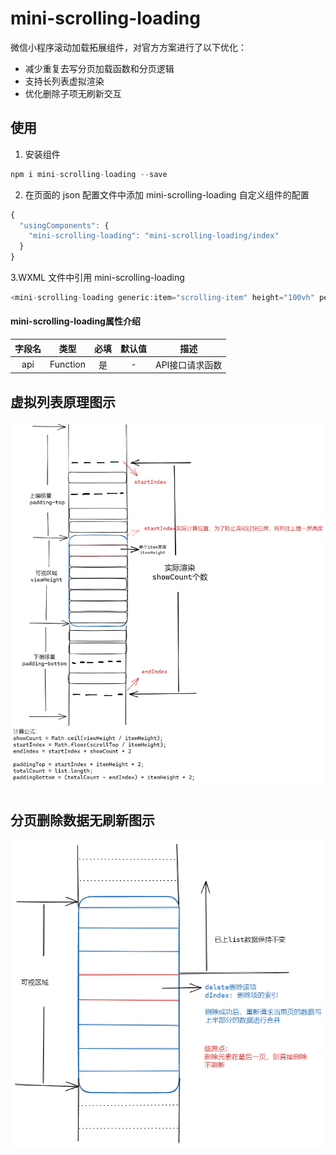 
# mini-scrolling-loading

微信小程序滚动加载拓展组件，对官方方案进行了以下优化：

* 减少重复去写分页加载函数和分页逻辑
* 支持长列表虚拟渲染
* 优化删除子项无刷新交互

## 使用

1. 安装组件

```javascript
npm i mini-scrolling-loading --save
```

2. 在页面的 json 配置文件中添加 mini-scrolling-loading 自定义组件的配置

```javascript
{
  "usingComponents": {
    "mini-scrolling-loading": "mini-scrolling-loading/index"
  }
}
```

3.WXML 文件中引用 mini-scrolling-loading

```javascript
<mini-scrolling-loading generic:item="scrolling-item" height="100vh" perpage="{{20}}" api="{{getData}}"></mini-scrolling-loading>
```

#### mini-scrolling-loading属性介绍

| 字段名 | 类型 | 必填 | 默认值 | 描述 |
| :---: | :---:| :---:| :---: | :---: |
| api | Function | 是 | - | API接口请求函数 |

## 虚拟列表原理图示

![虚拟列表](./src/assets/virtual.png)

## 分页删除数据无刷新图示

![删除元素](./src/assets/del-item.png)
